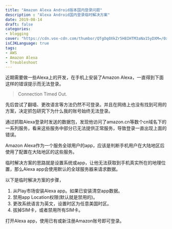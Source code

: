 ```yaml
---
title: "Amazon Alexa Android版本国内登录问题"
description : "Alexa Android国内登录临时解决方案"
date: 2019-08-14
draft: false
categories:
- blogging
cover: "https://cdn.vox-cdn.com/thumbor/QTgOq0XkZr5H8IHTM3aNa15yDXM=/0x0:694x388/1200x800/filters:focal(292x139:402x249)/cdn.vox-cdn.com/uploads/chorus_image/image/58385367/Screen_Shot_2018_01_19_at_2.15.47_PM.1516388236.png"
isCJKLanguage: true
tags:
- AWS
- Amazon Alexa
- Troubleshoot
---
```


近期需要做一些Alexa上的开发，在手机上安装了Amazon Alexa，一直得到下面这样的错误提示而无法登录。

> Connection Timed Out.

<!--more-->

先后尝试了翻墙、更改语言等方法仍然不可登录。并且在网络上也没有找到可用的方案，决定抓包研究下为什么我的账号始终无法登录。

通过抓取Alexa登录时发送的数据包，发现他访问了amazon.cn等数个cn域名下的一系列服务，看来这些服务中部分已无法提供正常服务，导致登录一直出现上面的错误。

Amazon Alexa作为一个服务全球用户的app，应该是判断手机用户在大陆地区后使用了配置在大陆地区的这些服务。

临时解决方案的思路就是设置系统或app，让他无法获取到手机真实所在的地理位置，那么Alexa app会使用默认的全球服务器来请求数据。

以下是临时解决方案的步骤，

1. 从Play市场安装Alexa app。如果已安装清空app数据。
2. 禁用app Location权限(默认就是禁用的)。
3. 更改系统语言为英文，设置时区为任意美国时区。
4. 拔掉SIM卡，或者禁用所有SIM卡。

打开Alexa app，使用已有或新注册Amazon账号即可登录。